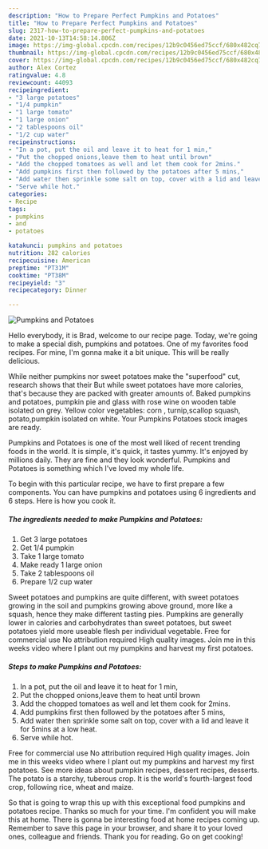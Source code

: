 ```yaml
---
description: "How to Prepare Perfect Pumpkins and Potatoes"
title: "How to Prepare Perfect Pumpkins and Potatoes"
slug: 2317-how-to-prepare-perfect-pumpkins-and-potatoes
date: 2021-10-13T14:58:14.806Z
image: https://img-global.cpcdn.com/recipes/12b9c0456ed75ccf/680x482cq70/pumpkins-and-potatoes-recipe-main-photo.jpg
thumbnail: https://img-global.cpcdn.com/recipes/12b9c0456ed75ccf/680x482cq70/pumpkins-and-potatoes-recipe-main-photo.jpg
cover: https://img-global.cpcdn.com/recipes/12b9c0456ed75ccf/680x482cq70/pumpkins-and-potatoes-recipe-main-photo.jpg
author: Alex Cortez
ratingvalue: 4.8
reviewcount: 44093
recipeingredient:
- "3 large potatoes"
- "1/4 pumpkin"
- "1 large tomato"
- "1 large onion"
- "2 tablespoons oil"
- "1/2 cup water"
recipeinstructions:
- "In a pot, put the oil and leave it to heat for 1 min,"
- "Put the chopped onions,leave them to heat until brown"
- "Add the chopped tomatoes as well and let them cook for 2mins."
- "Add pumpkins first then followed by the potatoes after 5 mins,"
- "Add water then sprinkle some salt on top, cover with a lid and leave it for 5mins at a low heat."
- "Serve while hot."
categories:
- Recipe
tags:
- pumpkins
- and
- potatoes

katakunci: pumpkins and potatoes 
nutrition: 282 calories
recipecuisine: American
preptime: "PT31M"
cooktime: "PT38M"
recipeyield: "3"
recipecategory: Dinner

---
```



![Pumpkins and Potatoes](https://img-global.cpcdn.com/recipes/12b9c0456ed75ccf/680x482cq70/pumpkins-and-potatoes-recipe-main-photo.jpg)

Hello everybody, it is Brad, welcome to our recipe page. Today, we're going to make a special dish, pumpkins and potatoes. One of my favorites food recipes. For mine, I'm gonna make it a bit unique. This will be really delicious.

While neither pumpkins nor sweet potatoes make the &#34;superfood&#34; cut, research shows that their But while sweet potatoes have more calories, that&#39;s because they are packed with greater amounts of. Baked pumpkins and potatoes, pumpkin pie and glass with rose wine on wooden table isolated on grey. Yellow color vegetables: corn , turnip,scallop squash, potato,pumpkin isolated on white. Your Pumpkins Potatoes stock images are ready.

Pumpkins and Potatoes is one of the most well liked of recent trending foods in the world. It is simple, it's quick, it tastes yummy. It's enjoyed by millions daily. They are fine and they look wonderful. Pumpkins and Potatoes is something which I've loved my whole life.


To begin with this particular recipe, we have to first prepare a few components. You can have pumpkins and potatoes using 6 ingredients and 6 steps. Here is how you cook it.

<!--inarticleads1-->

##### The ingredients needed to make Pumpkins and Potatoes:

1. Get 3 large potatoes
1. Get 1/4 pumpkin
1. Take 1 large tomato
1. Make ready 1 large onion
1. Take 2 tablespoons oil
1. Prepare 1/2 cup water


Sweet potatoes and pumpkins are quite different, with sweet potatoes growing in the soil and pumpkins growing above ground, more like a squash, hence they make different tasting pies. Pumpkins are generally lower in calories and carbohydrates than sweet potatoes, but sweet potatoes yield more useable flesh per individual vegetable. Free for commercial use No attribution required High quality images. Join me in this weeks video where I plant out my pumpkins and harvest my first potatoes. 

<!--inarticleads2-->

##### Steps to make Pumpkins and Potatoes:

1. In a pot, put the oil and leave it to heat for 1 min,
1. Put the chopped onions,leave them to heat until brown
1. Add the chopped tomatoes as well and let them cook for 2mins.
1. Add pumpkins first then followed by the potatoes after 5 mins,
1. Add water then sprinkle some salt on top, cover with a lid and leave it for 5mins at a low heat.
1. Serve while hot.


Free for commercial use No attribution required High quality images. Join me in this weeks video where I plant out my pumpkins and harvest my first potatoes. See more ideas about pumpkin recipes, dessert recipes, desserts. The potato is a starchy, tuberous crop. It is the world&#39;s fourth-largest food crop, following rice, wheat and maize. 

So that is going to wrap this up with this exceptional food pumpkins and potatoes recipe. Thanks so much for your time. I'm confident you will make this at home. There is gonna be interesting food at home recipes coming up. Remember to save this page in your browser, and share it to your loved ones, colleague and friends. Thank you for reading. Go on get cooking!
